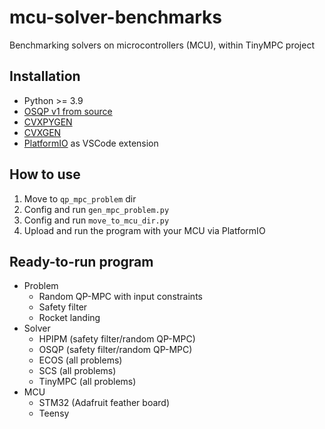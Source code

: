 # mcu-solver-benchmarks

Benchmarking solvers on microcontrollers (MCU), within TinyMPC project

## Installation

* Python >= 3.9
* [OSQP v1 from source](https://github.com/osqp/osqp)
* [CVXPYGEN](https://github.com/cvxgrp/cvxpygen)
* [CVXGEN](https://cvxgen.com/docs/index.html)
* [PlatformIO](https://platformio.org/) as VSCode extension

## How to use

1. Move to `qp_mpc_problem` dir
2. Config and run `gen_mpc_problem.py`
3. Config and run `move_to_mcu_dir.py`
4. Upload and run the program with your MCU via PlatformIO

## Ready-to-run program

* Problem
  * Random QP-MPC with input constraints
  * Safety filter
  * Rocket landing
* Solver
  * HPIPM (safety filter/random QP-MPC)
  * OSQP (safety filter/random QP-MPC)
  * ECOS (all problems)
  * SCS (all problems)
  * TinyMPC (all problems)
* MCU
  * STM32 (Adafruit feather board)
  * Teensy
